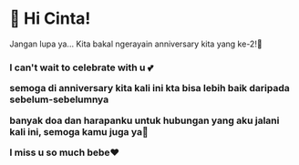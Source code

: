 <html lang="id">
<head>
  <meta charset="UTF-8"/>
  <meta name="viewport" content="width=device-width, initial-scale=1.0"/>
  <link rel="icon" type="image/png" href="Ape kau tengok-tengok.png"/>
  <link rel="stylesheet" href="apayh1.css"/>
</head>
<body>
<h1>💌 Hi Cinta!</h1>
  <p class="intro">Jangan lupa ya... Kita bakal ngerayain anniversary kita yang ke-2!💖</p>
  <h3><div class="love-note">I can't wait to celebrate with u 💕</div>
  <p>semoga di anniversary kita kali ini kta bisa lebih baik daripada sebelum-sebelumnya</p>
  <p>banyak doa dan harapanku untuk hubungan yang aku jalani kali ini, semoga kamu juga ya🥺</p>
  <P>I miss u so much bebe❤️</P>
  <div id="countdown"></div>
  <script src="apayh2.js"></script>
